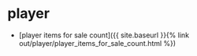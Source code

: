 # player
- [player items for sale count]({{ site.baseurl }}{% link out/player/player_items_for_sale_count.html %})
